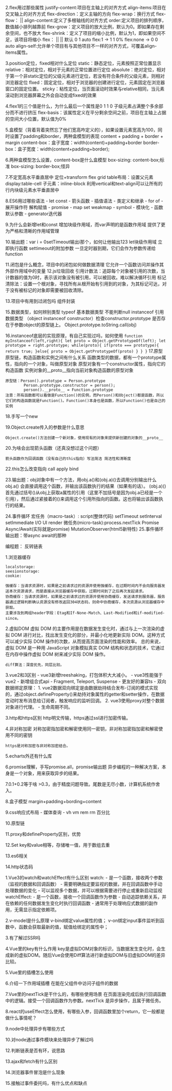2.flex用过那些属性
    justify-content:项目在主轴上的对齐方式
    align-items:项目在交叉轴上的对齐方式
    flex-direction：定义主轴的方向
    flex-wrap：换行方式
    flex-flow：<flex-direction> || <flex-wrap>
    align-content:定义了多根轴线的对齐方式
    order:定义项目的排列顺序，数值越小排列越靠前
    flex-grow：定义项目的放大比例，默认为0。即如果存在剩余空间，也不放大
    flex-shrink：定义了项目的缩小比例，默认为1，即如果空间不足，该项目将缩小
    flex：<flex-grow> || <flex-shrink> || <flex-basis> 默认 0 1 auto  flex:1  -> 1 1 0%  flex:none -> 0 0 auto
    align-self:允许单个项目有与其他项目不一样的对齐方式，可覆盖align-items属性。

3.position定位，fixed相对什么定位
    static：静态定位，元素按照正常位置显示
    relative：相对定位，相对于元素的正常位置进行定位
    absolute：绝对定位，相对于第一个非static定位的父级元素进行定位，若没有符合条件的父级元素，则相对浏览器定位
    flxed：固定定位，相对于浏览器的创建进行定位，元素固定在浏览器窗口的固定位置。
    sticky：粘性定位，当页面滚动时效果与relative相同，当元素滚动到浏览器屏幕之外会自动变成fixed的效果

4.flex1的三个值是什么，为什么最后一个属性是0
    1 1 0 子级元素占满整个多余部分而不进行挤压 flex-basis：该属性定义在平分剩余空间之前，项目在主轴上占据的空间大小位置，默认值为0%

5.盒模型（背着背着突然忘了他们宽高咋定义的），如果设置元素宽高为100，同时设置了padding和border，两种盒模型的表现
    content + padding + border + margin  content-box：盒子宽度：width(content)+padding+border  border-box：盒子宽度：width(content+padding+border);

6.两种盒模型怎么设置，content-box是什么盒模型
    box-sizing: content-box;标准
    box-sizing: border-box;怪异

7.不定宽高水平垂直居中
    定位+transform flex grid table布局：设置父元素display:table-cell 子元素：inline-block 利用vertical和text-align可以让所有的行内块级元素水平垂直居中

8.ES6用过哪些语法
    - let const
    - 箭头函数
    - 插值语法
    - 类定义和继承
    - for of
    - 展开操作符 解构赋值
    - promise
    - map set weakmap
    - symbol
    - 模块化
    - 函数默认参数
    - generator迭代器

9.为什么会新增let和const
    增加块级作用域，而var声明的是函数作用域 提供了更为严格和清晰的作用域管理

10.输出题：var i = 0setTimeout输出i那个，如何让他输出123
    let块级作用域 立即执行函数 settimeout的附加参数 一旦定时器到期，它们会作为参数传递给function

11.闭包是什么概念，项目中的闭包如何做数据清理
    它允许一个函数访问并操作其外部作用域中的变量
12.js垃圾回收
    引用计数法：追踪每个对象被引用的次数，当计数器的值为0时，表示该对象没有被引用，可以被回收。难以解决循环引用
    标记清除法：设置一个根对象，寻找所有从根开始有引用到的对象，为其标记可达，对于没有被标记的对象即需要被回收清除。

13.项目中有用到过闭包吗
    组件封装

15.数据类型，如何辨别类型
    typeof 基本数据类型 不能判断null
    instanceof 引用数据类型
    （object instanceof constructor）检查constructor.prototype 是否存在于参数object的原型链上。
    Object.prototype.toString.call(obj)

16.instanceof底层的实现原理，有自己实现过吗，如何使用
    ```
        function myInstanceof(left,right){
            let proto = Object.getPrototypeOf(left);
            let prototype = right.prototype;
            while(proto){
                if(proto === prototype){
                    return true;
                }else{
                    proto = Object.getPrototypeOf(proto)
                }
            }
        }
    ```
17.原型原型链，构造函数和实例之间有什么关系
    函数类型的数据，都有一个prototype属性，指向的一个对象，叫做原型对象
    原型对象有一个constructor属性，指向它的构造函数
    实例对象的__proto__指向当前对象构造函数的原型对象

    原型链：Person().prototype = Person.prototype
            Person.prototype.constructor = person();
            person().__proto__ = Function.prototype
    注意：所有函数都可以看做是Function()的实例，而Person()和Object()都是函数，所以它们的构造函数就是Function()。Function()本身也是函数，所以Function()也是自己的实例
18.手写一个new

19.Object.create传入的参数是什么意思

    Object.create()方法创建一个新对象，使用现有的对象来提供新创建的对象的__proto__

20.为啥会出现箭头函数（还真没想过这个问题）

    箭头函数作为回调函数（没有自己的this指向）写法简洁 简洁性和清晰度

22.this怎么改变指向
    call apply bind

23.输出题：obj对象中有一个方法，用obj.a()和(obj.a)()去调用分别输出什么
    obj.a() 会直接调用这个函数，并输出该函数执行的结果（如果有的话）。
    (obj.a)() 首先通过括号()从obj上获取a属性的引用（这里不加括号是因为obj.a已经是一个引用），然后通过紧接着的()来调用这个引用所指向的函数。这也将输出该函数执行的结果。

24.事件循环
    宏任务（macro-task）: script(整体代码) setTimeout setInterval setImmediate I/O UI render
    微任务(micro-task):process.nextTick Promise Async/Await(实际就是promise) MutationObserver(html5新特性)
25.事件循环输出题：带async await的那种

编程题：
反转链表

1.浏览器缓存

    localstorage: 
    seesionstorage:
    cookie:

    强缓存：当请求资源时，如果是之前请求过的资源并使用强缓存，在过期时间内不会向服务器发送本次资源请求，而是直接从浏览器缓存中获取。过期时间到了之后再次发起请求。
    协商缓存：当请求资源时，如果是之前请求过的资源并使用协商缓存，发送请求到服务器，服务器通过逻辑判断确认资源没有修改返回304状态码，则命中协商缓存，本次资源从浏览器缓存中获取。 
    主要涉及到两组header字段：Etag和If-None-Match、Last-Modified和if-modified-since。

2.虚拟DOM
    虚拟 DOM 的主要作用是在数据发生变化时，通过与上一次渲染的虚拟 DOM 进行对比，找出发生变化的部分，并最小化地更新实际 DOM。这种方式可以减少实际 DOM 操作的次数，从而提高页面渲染的性能和效率。
    总的来说，虚拟 DOM 是一种用 JavaScript 对象模拟真实 DOM 结构和状态的技术，它通过在内存中操作虚拟 DOM 树来减少实际 DOM 
    操作。

    diff算法：深度优先，同层比较。

3.vue2和3区别
    - vue3新增treeshaking，打包体积大大减小。
    - vue3性能强于vue2
    - 新增组合式api
    - Fragment, Teleport, Suspense
    - 更友好的兼容ts
    - 双向数据绑定原理：
        1. vue2数据双向绑定是由数据劫持结合发布-订阅的模式实现的，通过object.defineProperty()来劫持对象属性的getter和setter操作，在数据变动时发布消息给订阅者，触发响应的监听回调。
        2. vue3使用proxy对整个数据对象进行代理。
    - 生命周期不同。

3.http和https区别
    http明文传输，https通过ssl进行加密传输。

4.非对称加密
    对称加密指加密和解密使用同一密钥，非对称加密指加密和解密使用不同的密钥

    https是对称加密与非对称加密结合。

5.echarts外还有什么库

6.promise理解，手写promise.all，promise输出题
    异步编程的一种解决方案，本身是一个对象，用来获取异步的结果。

7.0.1+0.2等于啥
    >0.3，由于精度问题导致。尾数是无尽小数，计算机系统作舍入。

8.盒子模型
    margin+padding+bording+content

9.css响应式布局
    - 媒体查询
    - vh vm rem rm 百分比

10.原型链

11.proxy和defineProperty区别，优势

12.Set
    key和value相等，存储唯一值，用于数组去重

13.es6相关

14.http状态码

1.Vue3的watch和watchEffect有什么区别
    watch:
        - 是一个函数，接收两个参数（监视的数据和回调函数）
        - 需要明确指定要监视的数据，并在回调函数中手动处理数据的变化
        - 可以监视多个数据，并可以根据需要进行停止或重新启动监视
    watchEffect:
        - 是一个函数，接收一个回调函数作为参数
        - 自动追踪依赖关系，并在依赖的任何数据发生变化时执行回调函数
        - 通常用于处理响应式数据的副作用，无需显示指定依赖项。

2.v-model是什么原理
    v-bind绑定value属性的值；
    v-on绑定input事件监听到函数中，函数会获取最新的值，赋值给绑定的属性中；

3.有了解过SSR吗

4.Vue里的key有什么作用
    key是虚拟DOM对象的标识，当数据发生变化时，会生成新的虚拟DOM。随后Vue会使用Diff算法进行新虚拟DOM与旧虚拟DOM的差异比较。

5.Vue里的插槽怎么使用


6.介绍一下作用域插槽
    在能在父组件中访问子组件的数据

7.Vue里的nextTick是干什么的，有哪些使用场景
    在页面渲染完成后执行回调函数中的逻辑。接受一个回调函数作为参数。nextTick 是异步操作，且属于微任务。

8.react的useEffect怎么使用，有哪些入参，回调函数里加个return，它一般都是做什么事情呢？

9.node中处理异步有哪些方式

10.对node通过事件模块来处理异步了解过吗

12.判断链表是否有环，说思路

13.ajax和fetch有什么区别

14.浏览器事件冒泡是什么现象

15.接触过事件委托吗，有什么优点和缺点
